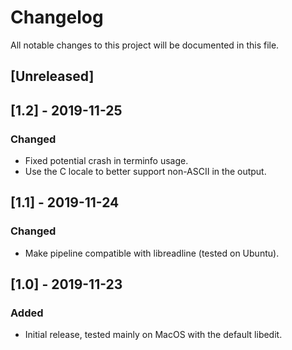 # Changelog

All notable changes to this project will be documented in this file.

## [Unreleased]

## [1.2] - 2019-11-25

### Changed

- Fixed potential crash in terminfo usage.
- Use the C locale to better support non-ASCII in the output.

## [1.1] - 2019-11-24

### Changed

- Make pipeline compatible with libreadline (tested on Ubuntu).

## [1.0] - 2019-11-23

### Added

- Initial release, tested mainly on MacOS with the default libedit.
